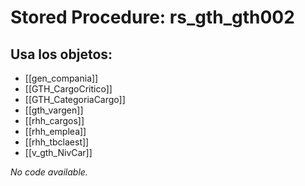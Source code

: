 # Stored Procedure: rs_gth_gth002

## Usa los objetos:
- [[gen_compania]]
- [[GTH_CargoCritico]]
- [[GTH_CategoriaCargo]]
- [[gth_vargen]]
- [[rhh_cargos]]
- [[rhh_emplea]]
- [[rhh_tbclaest]]
- [[v_gth_NivCar]]

*No code available.*
